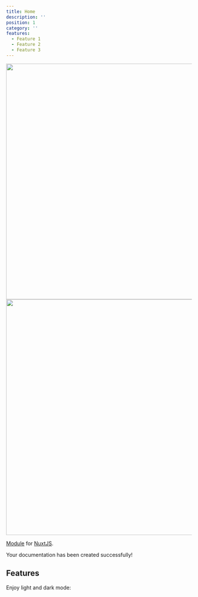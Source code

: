 ```yaml
---
title: Home
description: ''
position: 1
category: ''
features:
  - Feature 1
  - Feature 2
  - Feature 3
---
```


<img src="./Kawakami_clouds.jpg" class="light-img" width="1280" height="640" alt=""/>
<img src="./Kawakami_clouds.jpg" class="dark-img" width="1280" height="640" alt=""/>

[Module]() for [NuxtJS](https://nuxtjs.org).

<alert type="success">

Your documentation has been created successfully!

</alert>

## Features

<list :items="features"></list>

<p class="flex items-center">Enjoy light and dark mode:&nbsp;<app-color-switcher class="inline-flex ml-2"></app-color-switcher></p>

